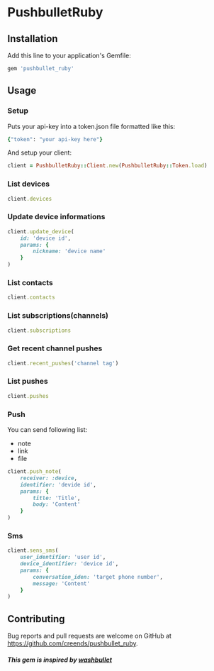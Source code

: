 # PushbulletRuby

## Installation

Add this line to your application's Gemfile:

```ruby
gem 'pushbullet_ruby'
```
## Usage

### Setup
Puts your api-key into a token.json file formatted like this:
```ruby
{"token": "your api-key here"}
```
And setup your client:
```ruby
client = PushbulletRuby::Client.new(PushbulletRuby::Token.load)
```

### List devices
```ruby
client.devices
```
### Update device informations
```ruby
client.update_device(
    id: 'device id',
    params: {
        nickname: 'device name'
    }
)
```
### List contacts
```ruby
client.contacts
```
### List subscriptions(channels)
```ruby
client.subscriptions
```
### Get recent channel pushes
```ruby
client.recent_pushes('channel tag')
```
### List pushes
```ruby
client.pushes
```
### Push
You can send following list:

- note
- link
- file
```ruby
client.push_note(
    receiver: :device,
    identifier: 'devide id',
    params: {
        title: 'Title',
        body: 'Content'
    }
)
```
### Sms
```ruby
client.sens_sms(
    user_identifier: 'user id',
    device_identifier: 'device id',
    params: {
        conversation_iden: 'target phone number',
        message: 'Content'
    }
)
```
## Contributing

Bug reports and pull requests are welcome on GitHub at https://github.com/creends/pushbullet_ruby.


##### This gem is inspired by [washbullet](https://github.com/hrysd/washbullet)



